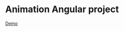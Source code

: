 # Animation Angular project

[Demo](https://ludmilaschlegelova.github.io/Animation-Angular-project/toggle-animation)
